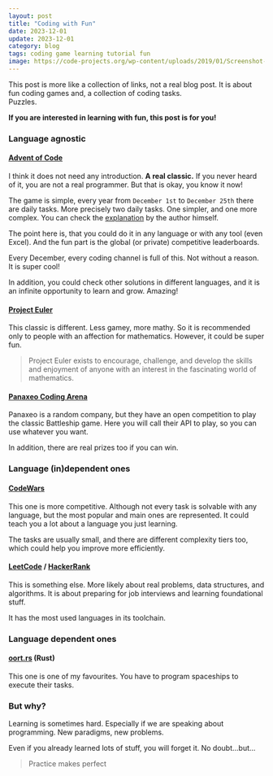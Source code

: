 ```yaml
---
layout: post
title: "Coding with Fun"
date: 2023-12-01
update: 2023-12-01
category: blog
tags: coding game learning tutorial fun
image: https://code-projects.org/wp-content/uploads/2019/01/Screenshot-365-1.png
---
```


This post is more like a collection of links, not a real blog post. It is about fun coding games and, a collection of coding tasks.  
Puzzles.

**If you are interested in learning with fun, this post is for you!**

<!--more-->

### Language agnostic

#### [Advent of Code]

I think it does not need any introduction. **A real classic.** If you never heard of it, you are not a real programmer.
But that is okay, you know it now!

The game is simple, every year from `December 1st` to `December 25th` there are daily tasks. More precisely two daily tasks.
One simpler, and one more complex. You can check the [explanation] by the author himself.

The point here is, that you could do it in any language or with any tool (even Excel).
And the fun part is the global (or private) competitive leaderboards.

Every December, every coding channel is full of this. Not without a reason. It is super cool!

In addition, you could check other solutions in different languages, and it is an infinite opportunity to learn and grow.
Amazing!

#### [Project Euler]

This classic is different. Less gamey, more mathy. So it is recommended only to people with an affection for mathematics.
However, it could be super fun.

> Project Euler exists to encourage, challenge, and develop the skills and enjoyment of anyone with an interest in the fascinating world of mathematics.

#### [Panaxeo Coding Arena]

Panaxeo is a random company, but they have an open competition to play the classic Battleship game.
Here you will call their API to play, so you can use whatever you want.

In addition, there are real prizes too if you can win.

### Language (in)dependent ones

#### [CodeWars]

This one is more competitive. Although not every task is solvable with any language, but the most popular and main ones are represented.
It could teach you a lot about a language you just learning.

The tasks are usually small, and there are different complexity tiers too, which could help you improve more efficiently.

#### [LeetCode] / [HackerRank]

This is something else. More likely about real problems, data structures, and algorithms.
It is about preparing for job interviews and learning foundational stuff.

It has the most used languages in its toolchain.

### Language dependent ones

#### [oort.rs] (Rust)

This one is one of my favourites. You have to program spaceships to execute their tasks.

### But why?

Learning is sometimes hard. Especially if we are speaking about programming. New paradigms, new problems.

Even if you already learned lots of stuff, you will forget it. No doubt...but...
> Practice makes perfect

[Advent of Code]: https://adventofcode.com
[explanation]: https://www.youtube.com/watch?v=_oNOTknRTSU
[Project Euler]: https://projecteuler.net
[CodeWars]: https://codewars.com
[LeetCode]: https://leetcode.com
[HackerRank]: https://www.hackerrank.com
[oort.rs]: https://oort.rs
[Panaxeo COding Arena]: https://www.panaxeo.com/coding-arena
